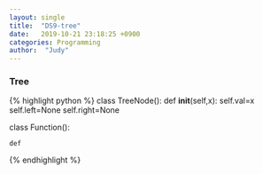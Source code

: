 ```yaml
---
layout: single
title:  "DS9-tree"
date:   2019-10-21 23:18:25 +0900
categories: Programming
author:  "Judy"
---
```


### Tree

{% highlight python %} 
class TreeNode(): 
    def __init__(self,x):
        self.val=x
        self.left=None
        self.right=None
        
class Function():

    def 
{% endhighlight %}

